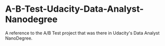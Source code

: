# A-B-Test-Udacity-Data-Analyst-Nanodegree
A reference to the A/B Test project that was there in Udacity's Data Analyst NanoDegree.
